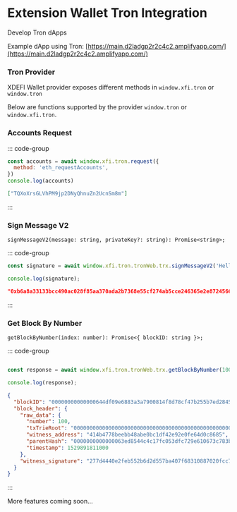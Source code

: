 # Extension Wallet Tron Integration

Develop Tron dApps

Example dApp using Tron: [https://main.d2ladgp2r2c4c2.amplifyapp.com/](https://main.d2ladgp2r2c4c2.amplifyapp.com/)

### Tron Provider

XDEFI Wallet provider exposes different methods in `window.xfi.tron` or `window.tron`

Below are functions supported by the provider `window.tron` or `window.xfi.tron`.

### Accounts Request

::: code-group

```javascript [Request]
const accounts = await window.xfi.tron.request({
  method: 'eth_requestAccounts',
})
console.log(accounts)
```

```json [Response]
["TQXoXrsGLVhPM9jp2DNyQhnuZn2UcnSm8m"]
```
:::

### Sign Message V2

`signMessageV2(message: string, privateKey?: string): Promise<string>;`

::: code-group

```javascript [Request]
const signature = await window.xfi.tron.tronWeb.trx.signMessageV2('Hello World');

console.log(signature);

```

```json [Response]
"0xb6a8a33133bcc490ac028f85aa370ada2b7368e55cf274ab5cce246365e2e8724566a388293b21c03dbfbe71ee1cf2df02487e54176ea09cce602e134ff87d8d1c"
```
:::

### Get Block By Number

`getBlockByNumber(index: number): Promise<{ blockID: string }>;`

::: code-group

```javascript [Request]

const response = await window.xfi.tron.tronWeb.trx.getBlockByNumber(1000);

console.log(response);

```

```json [Response]
{
  "blockID": "00000000000000644df09e6883a3a7900814f8d78cf47b255b7ed284527a773d",
  "block_header": {
    "raw_data": {
      "number": 100,
      "txTrieRoot": "0000000000000000000000000000000000000000000000000000000000000000",
      "witness_address": "414b4778beebb48abe0bc1df42e92e0fe64d0c8685",
      "parentHash": "0000000000000063ed8544c4c17fc053dfc729e610673c783bcdc3cf0781b07f",
      "timestamp": 1529891811000
    },
    "witness_signature": "277d4440e2feb552b6d2d557ba407f68310887020fcc7ef6e2733286a0d13c703ebf2306293bda9d2ddac09835be67583c736a65494115825b6f4ab6a15f1e0f01"
  }
}
```
:::

More features coming soon...